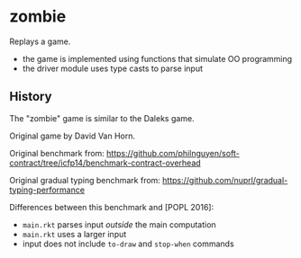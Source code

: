 zombie
===

Replays a game.
- the game is implemented using functions that simulate OO programming
- the driver module uses type casts to parse input


History
---

The "zombie" game is similar to the Daleks game.

Original game by David Van Horn.

Original benchmark from: <https://github.com/philnguyen/soft-contract/tree/icfp14/benchmark-contract-overhead>

Original gradual typing benchmark from: <https://github.com/nuprl/gradual-typing-performance>

Differences between this benchmark and [POPL 2016]:

- `main.rkt` parses input _outside_ the main computation
- `main.rkt` uses a larger input
- input does not include `to-draw` and `stop-when` commands
